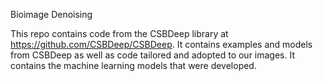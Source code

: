 Bioimage Denoising

This repo contains code from the CSBDeep library at https://github.com/CSBDeep/CSBDeep. It contains examples and models from CSBDeep  as well as code tailored and adopted to our images. It contains the machine learning models that were developed.
